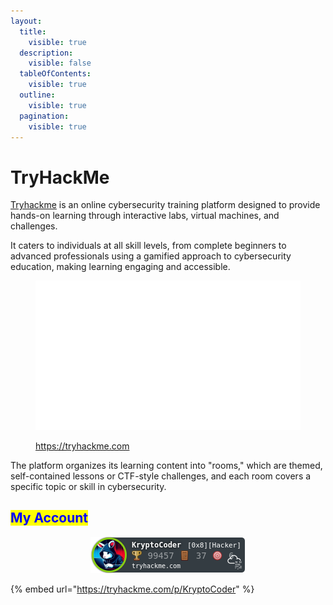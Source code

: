 ```yaml
---
layout:
  title:
    visible: true
  description:
    visible: false
  tableOfContents:
    visible: true
  outline:
    visible: true
  pagination:
    visible: true
---
```


# TryHackMe

[Tryhackme](https://tryhackme.com) is an online cybersecurity training platform designed to provide hands-on learning through interactive labs, virtual machines, and challenges.

&#x20;It caters to individuals at all skill levels, from complete beginners to advanced professionals using a gamified approach to cybersecurity education, making learning engaging and accessible.

<figure><img src="../../.gitbook/assets/tryhackme_logo_full.svg" alt=""><figcaption><p><a href="https://tryhackme.com/dashboard">https://tryhackme.com</a></p></figcaption></figure>

The platform organizes its learning content into "rooms," which are themed, self-contained lessons or CTF-style challenges, and each room covers a specific topic or skill in cybersecurity.

## <mark style="color:blue;">My Account</mark>

<div align="center" data-full-width="false">

<figure><img src="../../.gitbook/assets/image (1) (1) (1) (1).png" alt=""><figcaption></figcaption></figure>

</div>

{% embed url="https://tryhackme.com/p/KryptoCoder" %}


